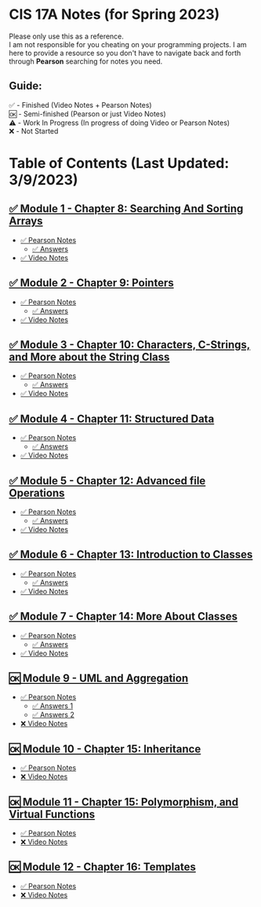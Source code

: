 # CIS 17A Notes (for Spring 2023)
Please only use this as a reference. <br />
I am not responsible for you cheating on your programming projects. I am here to provide a resource so you don't have to navigate back and forth through **Pearson** searching for notes you need.

## Guide:
✅ - Finished (Video Notes + Pearson Notes) <br />
🆗 - Semi-finished (Pearson or just Video Notes) <br />
⚠️ - Work In Progress (In progress of doing Video or Pearson Notes) <br />
❌ - Not Started <br />

# Table of Contents (Last Updated: 3/9/2023)
## [✅ Module 1 - Chapter 8: Searching And Sorting Arrays](/Module%201/)
- [✅ Pearson Notes](/Module%201/Pearson%20Notes)
  - [✅ Answers](Module%201/Pearson%20Notes/!%20Unit%208%20Answers.md)
- [✅ Video Notes](/Module%201/Video%20Notes)
## [✅ Module 2 - Chapter 9: Pointers](/Module%202/)
- [✅ Pearson Notes](/Module%202/Pearson%20Notes)
  - [✅ Answers](Module%202/Pearson%20Notes/!%20Unit%209%20Answers.md)
- [✅ Video Notes](/Module%202/Video%20Notes)
## [✅ Module 3 - Chapter 10: Characters, C-Strings, and More about the String Class](/Module%203/) 
- [✅ Pearson Notes](/Module%203/Pearson%20Notes)
  - [✅ Answers](/Module%204/Pearson%20Notes/!%20Unit%2010%20Answers.md)
- [✅ Video Notes](/Module%203/Video%20Notes) 
## [✅ Module 4 - Chapter 11: Structured Data](/Module%204/)
- [✅ Pearson Notes](/Module%204/Pearson%20Notes)
  - [✅ Answers](Module%204/Pearson%20Notes/!%20Unit%2011%20Answers.md)
- [✅ Video Notes](/Module%204/Video%20Notes)
## [✅ Module 5 - Chapter 12: Advanced file Operations](/Module%205)
- [✅ Pearson Notes](/Module%205/Pearson%20Notes)
  - [✅ Answers](/Module%205/Pearson%20Notes/!%20Unit%2012%20Answers.md)
- [✅ Video Notes](/Module%205/Video%20Notes)
## [✅ Module 6 - Chapter 13: Introduction to Classes](/Module%206)
- [✅ Pearson Notes](/Module%206/Pearson%20Notes)
  - [✅ Answers](Module%209/Pearson%20Notes/!%20Unit%2013%20Answers.md)
- [✅ Video Notes](/Module%206/Video%20Notes)
## [✅ Module 7 - Chapter 14: More About Classes](/Module%206)
- [✅ Pearson Notes](/Module%207/Pearson%20Notes)
  - [✅ Answers](Module%209/Pearson%20Notes/!%20Unit%2014%20Answers.md)
- [✅ Video Notes](/Module%207/Video%20Notes)
## [🆗 Module 9 - UML and Aggregation](/Module%208)
- [✅ Pearson Notes](/Module%209/Pearson%20Notes)
  - [✅ Answers 1](Module%209/Pearson%20Notes/!%20Unit%2013%20Answers.md)
  - [✅ Answers 2](Module%209/Pearson%20Notes/!%20Unit%2014%20Answers.md)
- [❌ Video Notes](/Module%209/Video%20Notes)
## [🆗 Module 10 - Chapter 15: Inheritance](/Module%2010)
- [✅ Pearson Notes](/Module%2010/Pearson%20Notes)
- [❌ Video Notes](/Module%2010/Video%20Notes)

## [🆗 Module 11 - Chapter 15: Polymorphism, and Virtual Functions](/Module%2011)
- [✅ Pearson Notes](/Module%2011/Pearson%20Notes)
- [❌ Video Notes](/Module%2011/Video%20Notes)

## [🆗 Module 12 - Chapter 16: Templates](/Module%2012)
- [✅ Pearson Notes](/Module%2012/Pearson%20Notes)
- [❌ Video Notes](/Module%2012/Video%20Notes)


